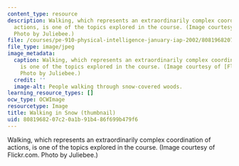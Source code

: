 ```yaml
---
content_type: resource
description: Walking, which represents an extraordinarily complex coordination of
  actions, is one of the topics explored in the course. (Image courtesy of Flickr.com.
  Photo by Juliebee.)
file: /courses/pe-910-physical-intelligence-january-iap-2002/8081968207c20a1b91b486f699b479f6_pe-910iap02-th.jpg
file_type: image/jpeg
image_metadata:
  caption: Walking, which represents an extraordinarily complex coordination of actions,
    is one of the topics explored in the course. (Image courtesy of [Flickr.com](http://www.flickr.com/).
    Photo by Juliebee.)
  credit: ''
  image-alt: People walking through snow-covered woods.
learning_resource_types: []
ocw_type: OCWImage
resourcetype: Image
title: Walking in Snow (thumbnail)
uid: 80819682-07c2-0a1b-91b4-86f699b479f6
---
```

Walking, which represents an extraordinarily complex coordination of actions, is one of the topics explored in the course. (Image courtesy of Flickr.com. Photo by Juliebee.)

